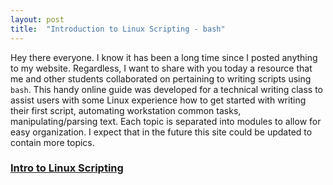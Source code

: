 ```yaml
---
layout: post
title:  "Introduction to Linux Scripting - bash"
---
```


Hey there everyone. I know it has been a long time since I posted anything to my website. Regardless, I want to share with you today a resource that me and other students collaborated on pertaining to writing scripts using `bash`. This handy online guide was developed for a technical writing class to assist users with some Linux experience how to get started with writing their first script, automating workstation common tasks, manipulating/parsing text. Each topic is separated into modules to allow for easy organization. I expect that in the future this site could be updated to contain more topics.

### [Intro to Linux Scripting](https://linux-scripting.crollins.io/)
